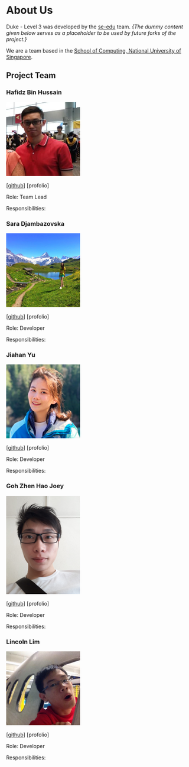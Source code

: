 # About Us

Duke - Level 3 was developed by the [se-edu](https://se-edu.github.io/docs/Team.html) team.
*{The dummy content given below serves as a placeholder to be used by future forks of the project.}*

We are a team based in the [School of Computing, National University of Singapore](http://www.comp.nus.edu.sg/).



## Project Team

### Hafidz Bin Hussain

<img src="./images/9hafidz6.png" alt="drawing" width="200"/>

[[github](https://github.com/9hafidz6)] [profolio]

Role: Team Lead

Responsibilities:

### Sara Djambazovska

<img src="./images/saradj.png" alt="drawing" width="200"/>

[[github](https://github.com/saradj/)] [profolio]

Role: Developer

Responsibilities:

### Jiahan Yu

<img src="./images/VirginiaYu.png" alt="drawing" width="200"/>

[[github](https://github.com/VirginiaYu)] [profolio]

Role: Developer

Responsibilities:

### Goh Zhen Hao Joey

<img src="./images/x3chillax.png" alt="drawing" width="200"/>

[[github](https://github.com/x3chillax)] [profolio]

Role: Developer

Responsibilities:

### Lincoln Lim

<img src="./images/CEGLincoln.png" alt="drawing" width="200"/>

[[github](https://github.com/CEGLincoln)] [profolio]

Role: Developer

Responsibilities:

